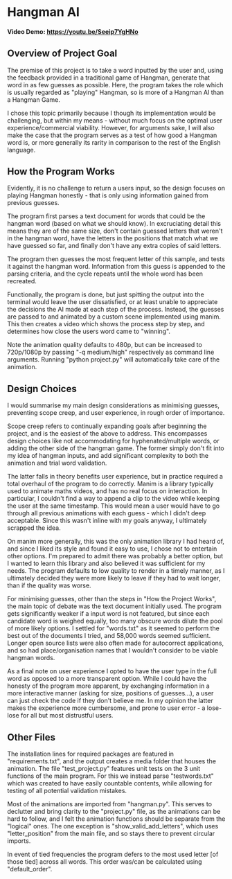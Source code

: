 # Hangman AI
#### Video Demo:  <https://youtu.be/Seeip7YgHNo>
## Overview of Project Goal
The premise of this project is to take a word inputted by the user and, using the feedback provided in a traditional game of Hangman, generate that word in as few guesses as possible. Here, the program takes the role which is usually regarded as "playing" Hangman, so is more of a Hangman AI than a Hangman Game.

I chose this topic primarily because I though its implementation would be challenging, but within my means - without much focus on the optimal user experience/commercial viability. However, for arguments sake, I will also make the case that the program serves as a test of how good a Hangman word is, or more generally its rarity in comparison to the rest of the English language.

## How the Program Works
Evidently, it is no challenge to return a users input, so the design focuses on playing Hangman honestly - that is only using information gained from previous guesses.

The program first parses a text document for words that could be the hangman word (based on what we should know). In excruciating detail this means they are of the same size, don't contain guessed letters that weren't in the hangman word, have the letters in the positions that match what we have guessed so far, and finally don't have any extra copies of said letters.

The program then guesses the most frequent letter of this sample, and tests it against the hangman word. Information from this guess is appended to the parsing criteria, and the cycle repeats until the whole word has been recreated.

Functionally, the program is done, but just spitting the output into the terminal would leave the user dissatisfied, or at least unable to appreciate the decisions the AI made at each step of the process. Instead, the guesses are passed to and animated by a custom scene implemented using manim. This then creates a video which shows the process step by step, and determines how close the users word came to "winning".

Note the animation quality defaults to 480p, but can be increased to 720p/1080p by passing "-q medium/high" respectively as command line arguments. Running "python project.py" will automatically take care of the animation.

## Design Choices
I would summarise my main design considerations as minimising guesses, preventing scope creep, and user experience, in rough order of importance.

Scope creep refers to continually expanding goals after beginning the project, and is the easiest of the above to address. This encompasses design choices like not accommodating for hyphenated/multiple words, or adding the other side of the hangman game. The former simply don't fit into my idea of hangman inputs, and add significant complexity to both the animation and trial word validation.

The latter falls in theory benefits user experience, but in practice required a total overhaul of the program to do correctly. Manim is a library typically used to animate maths videos, and has no real focus on interaction. In particular, I couldn't find a way to append a clip to the video while keeping the user at the same timestamp. This would mean a user would have to go through all previous animations with each guess - which I didn't deep acceptable. Since this wasn't inline with my goals anyway, I ultimately scrapped the idea.

On manim more generally, this was the only animation library I had heard of, and since I liked its style and found it easy to use, I chose not to entertain other options. I'm prepared to admit there was probably a better option, but I wanted to learn this library and also believed it was sufficient for my needs. The program defaults to low quality to render in a timely manner, as I ultimately decided they were more likely to leave if they had to wait longer, than if the quality was worse.

For minimising guesses, other than the steps in "How the Project Works", the main topic of debate was the text document initially used. The program gets significantly weaker if a input word is not featured,  but since each candidate word is weighed equally, too many obscure words dilute the pool of more likely options. I settled for "words.txt" as it seemed to perform the best out of the documents I tried, and 58,000 words seemed sufficient. Longer open source lists were also often made for autocorrect applications, and so had place/organisation names that I wouldn't consider to be viable hangman words.

As a final note on user experience I opted to have the user type in the full word as opposed to a more transparent option. While I could have the honesty of the program more apparent, by exchanging information in a more interactive manner (asking for size, positions of guesses...), a user can just check the code if they don't believe me. In my opinion the latter makes the experience more cumbersome, and prone to user error - a lose-lose for all but most distrustful users.

## Other Files
The installation lines for required packages are featured in "requirements.txt", and the output creates a media folder that houses the animation. The file "test_project.py" features unit tests on the 3 unit functions of the main program. For this we instead parse "testwords.txt" which was created to have easily countable contents, while allowing for testing of all potential validation mistakes.

Most of the animations are imported from "hangman.py". This serves to declutter and bring clarity to the "project.py" file, as the animations can be hard to follow, and I felt the animation functions should be separate from the "logical" ones. The one exception is "show_valid_add_letters", which uses "letter_position" from the main file, and so stays there to prevent circular imports.

In event of tied frequencies the program defers to the most used letter [of those tied] across all words. This order was/can be calculated using "default_order".
